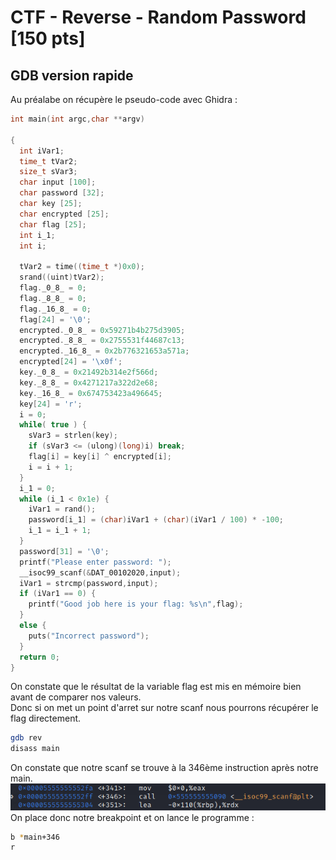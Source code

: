 # CTF - Reverse - Random Password [150 pts]
## GDB version rapide

Au préalabe on récupère le pseudo-code avec Ghidra :

```c
int main(int argc,char **argv)

{
  int iVar1;
  time_t tVar2;
  size_t sVar3;
  char input [100];
  char password [32];
  char key [25];
  char encrypted [25];
  char flag [25];
  int i_1;
  int i;
  
  tVar2 = time((time_t *)0x0);
  srand((uint)tVar2);
  flag._0_8_ = 0;
  flag._8_8_ = 0;
  flag._16_8_ = 0;
  flag[24] = '\0';
  encrypted._0_8_ = 0x59271b4b275d3905;
  encrypted._8_8_ = 0x2755531f44687c13;
  encrypted._16_8_ = 0x2b776321653a571a;
  encrypted[24] = '\x0f';
  key._0_8_ = 0x21492b314e2f566d;
  key._8_8_ = 0x4271217a322d2e68;
  key._16_8_ = 0x674753423a496645;
  key[24] = 'r';
  i = 0;
  while( true ) {
    sVar3 = strlen(key);
    if (sVar3 <= (ulong)(long)i) break;
    flag[i] = key[i] ^ encrypted[i];
    i = i + 1;
  }
  i_1 = 0;
  while (i_1 < 0x1e) {
    iVar1 = rand();
    password[i_1] = (char)iVar1 + (char)(iVar1 / 100) * -100;
    i_1 = i_1 + 1;
  }
  password[31] = '\0';
  printf("Please enter password: ");
  __isoc99_scanf(&DAT_00102020,input);
  iVar1 = strcmp(password,input);
  if (iVar1 == 0) {
    printf("Good job here is your flag: %s\n",flag);
  }
  else {
    puts("Incorrect password");
  }
  return 0;
}
```
On constate que le résultat de la variable flag est mis en mémoire bien avant de comparer nos valeurs.  
Donc si on met un point d'arret sur notre scanf nous pourrons récupérer le flag directement.  

```bash
gdb rev
disass main
```
On constate que notre scanf se trouve à la 346ème instruction après notre main.  
![Screenshot](img/capture1.png)
On place donc notre breakpoint et on lance le programme :  
```bash
b *main+346
r
```